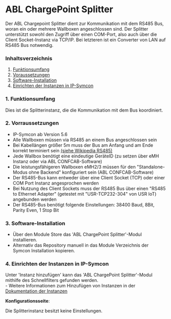 # ABL ChargePoint Splitter
Der ABL Chargepoint Splitter dient zur Kommunikation mit dem RS485 Bus, woran ein oder mehrere Wallboxen
angeschlossen sind. Der Splitter unterstützt sowohl den Zugriff über einen COM-Port, also auch über die Client Socket-Instanz via TCP/IP.
Bei letzteren ist ein Converter von LAN auf RS485 Bus notwendig.

### Inhaltsverzeichnis

1. [Funktionsumfang](#1-funktionsumfang)
2. [Voraussetzungen](#2-vorraussetzungen)
3. [Software-Installation](#3-software-installation)
4. [Einrichten der Instanzen in IP-Symcon](#4-einrichten-der-instanzen-in-ip-symcon)


### 1. Funktionsumfang

Dies ist die Splitterinstanz, die die Kommunikation mit dem Bus koordiniert.

### 2. Vorraussetzungen

- IP-Symcon ab Version 5.6
- Alle Wallboxen müssen via RS485 an einem Bus angeschlossen sein
- Bei Kabellängen größer 5m muss der Bus am Anfang und am Ende korrekt terminiert sein [(siehe Wikipedia RS485)](https://de.wikipedia.org/wiki/EIA-485)
- Jede Wallbox benötigt eine eindeutige GeräteID (zu setzen über eMH Instanz oder via ABL CONFCAB-Software)
- Die leistungsfähigeren Wallboxen eMH2/3 müssen für den "Standalone-Modus ohne Backend" konfiguriert sein (ABL CONFCAB-Software)
- Der RS485-Bus kann entweder über eine Client Socket (TCP) oder einer COM Port Instanz angesprochen werden
- Bei Nutzung des Client Sockets muss der RS485 Bus über einen "RS485 to Ethernet Adapter" (getestet mit "USR-TCP232-304" von USR IoT) angebunden werden
- Der RS485-Bus benötigt folgende Einstellungen: 38400 Baud, 8Bit, Parity Even, 1 Stop Bit


### 3. Software-Installation

* Über den Module Store das 'ABL ChargePoint Splitter'-Modul installieren.
* Alternativ das Repository manuell in das Module Verzeichnis der Symcon Installation kopieren.


### 4. Einrichten der Instanzen in IP-Symcon

 Unter 'Instanz hinzufügen' kann das 'ABL ChargePoint Splitter'-Modul mithilfe des Schnellfilters gefunden werden.  
	- Weitere Informationen zum Hinzufügen von Instanzen in der [Dokumentation der Instanzen](https://www.symcon.de/service/dokumentation/konzepte/instanzen/#Instanz_hinzufügen)


__Konfigurationsseite__:

Die Splitterinstanz besitzt keine Einstellungen.
